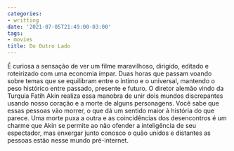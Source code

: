 ```yaml
---
categories:
- writting
date: '2021-07-05T21:49:00-03:00'
tags:
- movies
title: Do Outro Lado
---
```


É curiosa a sensação de ver um filme maravilhoso, dirigido, editado e roteirizado com uma economia ímpar. Duas horas que passam voando sobre temas que se equilibram entre o íntimo e o universal, mantendo o peso histórico entre passado, presente e futuro. O diretor alemão vindo da Turquia Fatih Akin realiza essa manobra de unir dois mundos discrepantes usando nosso coração e a morte de alguns personagens. Você sabe que essas pessoas vão morrer, o que dá um sentido maior à história do que parece. Uma morte puxa a outra e as coincidências dos desencontros é um charme que Akin se permite ao não ofender a inteligência de seu espectador, mas enxergar junto conosco o quão unidos e distantes as pessoas estão nesse mundo pré-internet.

